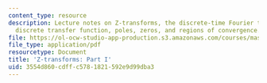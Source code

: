 ```yaml
---
content_type: resource
description: Lecture notes on Z-transforms, the discrete-time Fourier transform, the
  discrete transfer function, poles, zeros, and regions of convergence.
file: https://ol-ocw-studio-app-production.s3.amazonaws.com/courses/mas-160-signals-systems-and-information-for-media-technology-fall-2007/3554d860cdffc5781821592e9d99dba3_1121_zx1.pdf
file_type: application/pdf
resourcetype: Document
title: 'Z-transforms: Part I'
uid: 3554d860-cdff-c578-1821-592e9d99dba3
---
```

